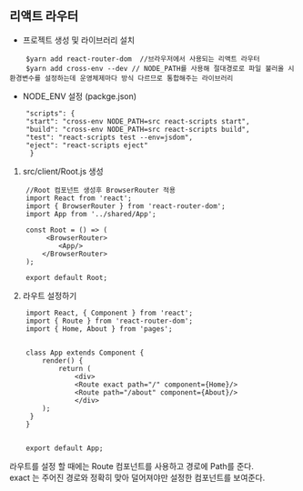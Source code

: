 ## 리액트 라우터


- 프로젝트 생성 및 라이브러리 설치

``` react
    $yarn add react-router-dom  //브라우저에서 사용되는 리액트 라우터  
    $yarn add cross-env --dev // NODE_PATH를 사용해 절대경로로 파일 불러올 시 환경변수를 설정하는데 운영체제마다 방식 다르므로 통합해주는 라이브러리  
```


- NODE_ENV 설정 (packge.json)

``` react
    "scripts": {  
    "start": "cross-env NODE_PATH=src react-scripts start",  
    "build": "cross-env NODE_PATH=src react-scripts build",  
    "test": "react-scripts test --env=jsdom",  
    "eject": "react-scripts eject"  
     }  
``` 


1. src/client/Root.js 생성

```
    //Root 컴포넌트 생성후 BrowserRouter 적용
    import React from 'react';
    import { BrowserRouter } from 'react-router-dom';
    import App from '../shared/App';

    const Root = () => (
         <BrowserRouter>
            <App/>
        </BrowserRouter>
    );

    export default Root;
```


2. 라우트 설정하기 

```
    import React, { Component } from 'react';
    import { Route } from 'react-router-dom';
    import { Home, About } from 'pages';


    class App extends Component {
        render() {
            return (
                <div>
                <Route exact path="/" component={Home}/>
                <Route path="/about" component={About}/>
                </div>
        );
     }
    }
    

    export default App;
```

라우트를 설정 할 때에는 Route 컴포넌트를 사용하고 경로에 Path를 준다.  
exact 는 주어진 경로와 정확히 맞아 덜어져야만 설정한 컴포넌트를 보여준다.  